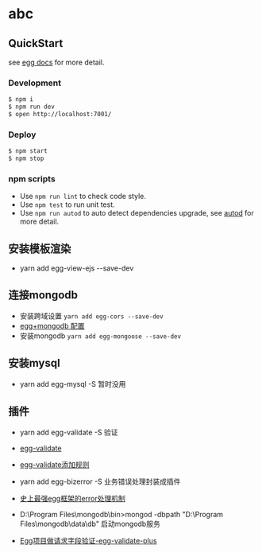 # abc



## QuickStart

<!-- add docs here for user -->

see [egg docs][egg] for more detail.

### Development

```bash
$ npm i
$ npm run dev
$ open http://localhost:7001/
```

### Deploy

```bash
$ npm start
$ npm stop
```

### npm scripts

- Use `npm run lint` to check code style.
- Use `npm test` to run unit test.
- Use `npm run autod` to auto detect dependencies upgrade, see [autod](https://www.npmjs.com/package/autod) for more detail.


[egg]: https://eggjs.org




## 安装模板渲染
* yarn add egg-view-ejs --save-dev

## 连接mongodb
* 安装跨域设置 `yarn add egg-cors --save-dev`
* [egg+mongodb 配置](https://www.jianshu.com/p/44afea9b4607)
* 安装mongodb `yarn add egg-mongoose --save-dev`


## 安装mysql
* yarn add egg-mysql -S 暂时没用

## 插件
* yarn add egg-validate -S 验证
* [egg-validate](http://www.mamicode.com/info-detail-2719633.html)
* [egg-validate添加规则](http://www.mamicode.com/info-detail-2719633.html)
* yarn add egg-bizerror -S 业务错误处理封装成插件

* [史上最强egg框架的error处理机制](https://blog.csdn.net/qq_33589252/article/details/84350064)
*  D:\Program Files\mongodb\bin>mongod -dbpath "D:\Program Files\mongodb\data\db" 启动mongodb服务
* [Egg项目做请求字段验证-egg-validate-plus](https://blog.csdn.net/roamingcode/article/details/87815602)